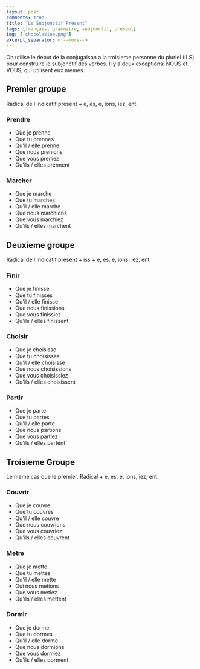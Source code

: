 ```yaml
---
layout: post
comments: true
title: "Le Subjonctif Présent"
tags: [français, grammaire, subjonctif, présent]
img: ['chocolatine.png']
excerpt_separator: <!--more-->
---
```


On utilise le debut de la conjugaison a la troisieme personne du pluriel (ILS) pour construire le subjonctif des verbes. Il y a deux exceptions: NOUS et VOUS, qui utilisent eux memes.
<!--more-->
## Premier groupe
Radical de l'indicatif present + e, es, e, ions, iez, ent.

### Prendre

- Que je prenne
- Que tu prennes
- Qu'il / elle prenne
- Que nous prenions
- Que vous preniez
- Qu'ils / elles prennent

### Marcher

- Que je marche
- Que tu marches
- Qu'il / elle marche
- Que nous marchions
- Que vous marchiez
- Qu'ils / elles marchent

## Deuxieme groupe
Radical de l'indicatif present + iss + e, es, e, ions, iez, ent.

### Finir

- Que je finisse
- Que tu finisses
- Qu'il / elle finisse
- Que nous finissions
- Que vous finissiez
- Qu'ils / elles finissent

### Choisir

- Que je choisisse
- Que tu choisisses
- Qu'il / elle choisisse
- Que nous choisissions
- Que vous choisissiez
- Qu'ils / elles choisissent

### Partir

- Que je parte
- Que tu partes
- Qu'il / elle parte
- Que nous partions
- Que vous partiez
- Qu'ils / elles partent

## Troisieme Groupe
Le meme cas que le premier. Radical + e, es, e, ions, iez, ent.

### Couvrir

- Que je couvre
- Que tu couvres
- Qu'il / elle couvre
- Que nous couvrions
- Que vous couvriez
- Qu'ils / elles couvrent

### Metre

- Que je mette
- Que tu mettes
- Qu'il / elle mette
- Qui nous metions
- Que vous metiez
- Qu'ils / elles mettent

### Dormir

- Que je dorme
- Que tu dormes
- Qu'il / elle dorme
- Que nous dormions
- Que vous dormiez
- Qu'ils / elles dorment
